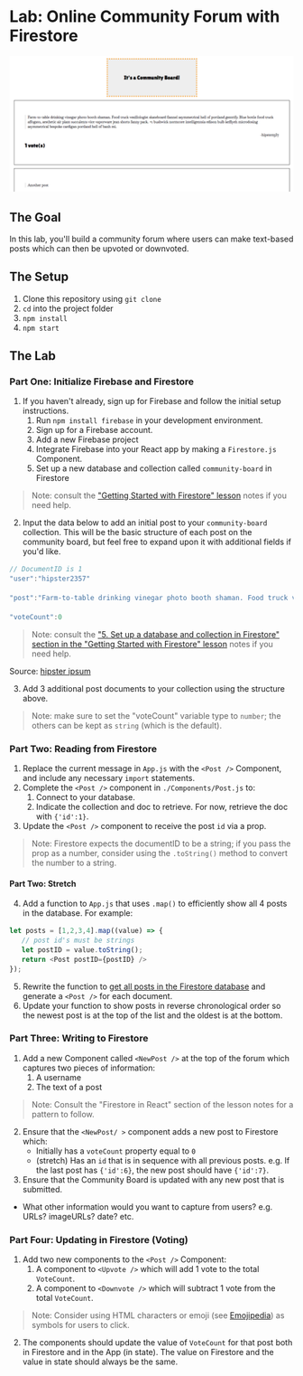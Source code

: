# Lab: Online Community Forum with Firestore

![Online Community Board](./community-board.png)

## The Goal

In this lab, you'll build a community forum where users can make text-based posts which can then be upvoted or downvoted.

## The Setup

1. Clone this repository using `git clone`
2. `cd` into the project folder
3. `npm install`
4. `npm start`

## The Lab

### Part One: Initialize Firebase and Firestore

1. If you haven't already, sign up for Firebase and follow the initial setup instructions.
   1. Run `npm install firebase` in your development environment.
   2. Sign up for a Firebase account.
   3. Add a new Firebase project
   4. Integrate Firebase into your React app by making a `Firestore.js` Component.
   5. Set up a new database and collection called `community-board` in Firestore
> Note: consult the ["Getting Started with Firestore" lesson](https://github.com/upperlinecode/CS-and-the-City-Curriculum/blob/master/react/json-firebase-setup.md) notes if you need help.

2. Input the data below to add an initial post to your `community-board` collection. This will be the basic structure of each post on the community board, but feel free to expand upon it with additional fields if you'd like.

```javascript
// DocumentID is 1
"user":"hipster2357"

"post":"Farm-to-table drinking vinegar photo booth shaman. Food truck vexillologist skateboard flannel asymmetrical hell of portland gentrify. Blue bottle food truck affogato, aesthetic air plant succulents vice vaporware jean shorts fanny pack. +1 bushwick normcore intelligentsia edison bulb keffiyeh microdosing asymmetrical bespoke cardigan portland hell of banh mi."

"voteCount":0
```

> Note: consult the ["5. Set up a database and collection in Firestore" section in the "Getting Started with Firestore" lesson](https://github.com/upperlinecode/CS-and-the-City-Curriculum/blob/master/react/json-firebase-setup.md#5-set-up-a-database-and-collection-in-firestore) notes if you need help.

Source: [hipster ipsum](https://hipsum.co/)

3. Add 3 additional post documents to your collection using the structure above.

> Note: make sure to set the "voteCount" variable type to `number`; the others can be kept as `string` (which is the default).

### Part Two: Reading from Firestore

1. Replace the current message in `App.js` with the `<Post />` Component, and include any necessary `import` statements.
2. Complete the `<Post />` component in `./Components/Post.js` to:
    1. Connect to your database.
    2. Indicate the collection and doc to retrieve. For now, retrieve the doc with `{'id':1}`.
3. Update the `<Post />` component to receive the post `id` via a prop.
> Note: Firestore expects the documentID to be a string; if you pass the prop as a number, consider using the `.toString()` method to convert the number to a string.

#### Part Two: Stretch

4. Add a function to `App.js` that uses `.map()` to efficiently show all 4 posts in the database. For example:

```javascript
let posts = [1,2,3,4].map((value) => {
   // post id's must be strings
   let postID = value.toString();
   return <Post postID={postID} />
});
```
5. Rewrite the function to [get all posts in the Firestore database](https://firebase.google.com/docs/firestore/query-data/get-data#get_all_documents_in_a_collection) and generate a `<Post />` for each document.
6. Update your function to show posts in reverse chronological order so the newest post is at the top of the list and the oldest is at the bottom.

### Part Three: Writing to Firestore

1. Add a new Component called `<NewPost />` at the top of the forum which captures two pieces of information:
   1. A username
   2. The text of a post
> Note: Consult the "Firestore in React" section of the lesson notes for a pattern to follow.
2. Ensure that the `<NewPost/ >` component adds a new post to Firestore which:
   - Initially has a `voteCount` property equal to `0`
   - (stretch) Has an `id` that is in sequence with all previous posts. e.g. If the last post has `{'id':6}`, the new post should have `{'id':7}`.
3. Ensure that the Community Board is updated with any new post that is submitted.

- What other information would you want to capture from users? e.g. URLs? imageURLs? date? etc.

### Part Four: Updating in Firestore (Voting)

1. Add two new components to the `<Post />` Component:
   1. A component to `<Upvote />` which will add 1 vote to the total `VoteCount`.
   2. A component to `<Downvote />` which will subtract 1 vote from the total `VoteCount`.
> Note: Consider using HTML characters or emoji (see [Emojipedia](https://emojipedia.org/)) as symbols for users to click.
2. The components should update the value of `VoteCount` for that post both in Firestore and in the App (in state). The value on Firestore and the value in state should always be the same.

